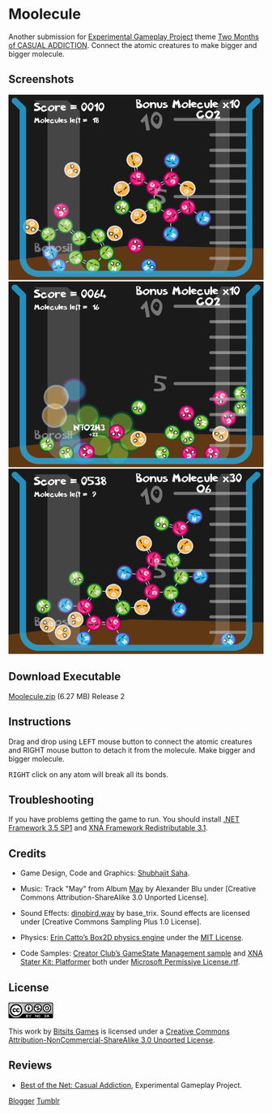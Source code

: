 Moolecule
===
Another submission for [Experimental Gameplay Project] theme [Two Months of CASUAL ADDICTION][theme]. Connect the atomic creatures to make bigger and bigger molecule.

Screenshots
---
![](https://github.com/Bitsits/Moolecule-Assets/raw/master/Blog/Moolecule1.png)
![](https://github.com/Bitsits/Moolecule-Assets/raw/master/Blog/Moolecule2.png)
![](https://github.com/Bitsits/Moolecule-Assets/raw/master/Blog/Moolecule3.png)

Download Executable
---
[Moolecule.zip][zip] (6.27 MB) Release 2


Instructions
---
Drag and drop using <kbd>LEFT</kbd> mouse button to connect the atomic creatures and RIGHT mouse button to detach it from the molecule. Make bigger and bigger molecule.

<kbd>RIGHT</kbd> click on any atom will break all its bonds.


Troubleshooting
---
If you have problems getting the game to run. You should install [.NET Framework 3.5 SP1] and [XNA Framework Redistributable 3.1].


Credits
---
- Game Design, Code and Graphics: [Shubhajit Saha].

- Music: Track "May" from Album [May](http://www.jamendo.com/en/album/149) by Alexander Blu under [Creative Commons Attribution-ShareAlike 3.0 Unported License].

- Sound Effects: [dinobird.wav](http://www.freesound.org/samplesViewSingle.php?id=50355) by base_trix. Sound effects are licensed under [Creative Commons Sampling Plus 1.0 License].

- Physics: [Erin Catto’s Box2D physics engine](http://www.box2d.org/) under the [MIT License].

- Code Samples: [Creator Club’s GameState Management sample] and [XNA Stater Kit: Platformer] both under [Microsoft Permissive License.rtf].


License
---
![](https://github.com/Bitsits/Moolecule-Assets/raw/master/Blog/cc.png)

This work by [Bitsits Games] is licensed under a [Creative Commons Attribution-NonCommercial-ShareAlike 3.0 Unported License].

Reviews
---
- [Best of the Net: Casual Addiction](http://experimentalgameplay.com/blog/2010/07/best-of-the-net-casual-addiction/), Experimental Gameplay Project.


[.NET Framework 3.5 SP1]: http://www.microsoft.com/downloads/details.aspx?FamilyID=ab99342f-5d1a-413d-8319-81da479ab0d7
[XNA Framework Redistributable 3.1]: http://www.microsoft.com/downloads/details.aspx?FamilyID=53867a2a-e249-4560-8011-98eb3e799ef2
[Windows Installer 3.1]: http://www.microsoft.com/downloads/details.aspx?displaylang=en&FamilyID=889482fc-5f56-4a38-b838-de776fd4138c

[Creator Club’s GameState Management sample]: http://creators.xna.com/en-US/samples/gamestatemanagement
[XNA Stater Kit: Platformer]: http://msdn.microsoft.com/en-us/library/dd254918.aspx
[Microsoft Permissive License.rtf]: http://creators.xna.com/downloads/?id=15

[MIT License]: http://www.opensource.org/licenses/mit-license.php
[Creative Commons Attribution-NonCommercial-ShareAlike 3.0 Unported License]: http://creativecommons.org/licenses/by-nc-sa/3.0/

[Bitsits Games]: https://bitsits.blogspot.com
[Shubhajit Saha]: https://suvozit.blogspot.com
[Maya Agarwal]: https://mayaagarwal.blogspot.com

[Experimental Gameplay Project]: http://experimentalgameplay.com/
[theme]: http://experimentalgameplay.com/blog/2010/06/two-months-of-casual-addiction/
[zip]: https://github.com/BitSits/Moolecule-Assets/raw/master/Moolecule.zip

[Blogger](https://bitsits.blogspot.com/2010/07/moolecule.html)
[Tumblr](https://bitsits.tumblr.com/post/96199237555/moolecule-another-submission-for-experimental)
